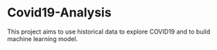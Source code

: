 # Covid19-Analysis
This project aims to use historical data to explore COVID19 and to build machine learning model.
